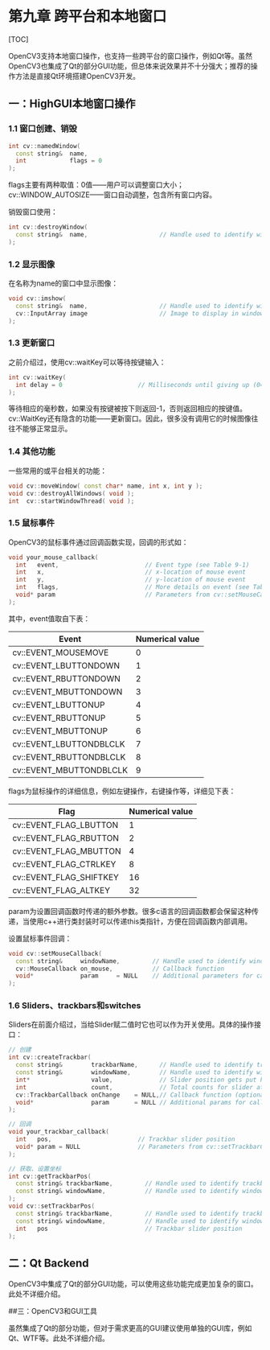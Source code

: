 

# 第九章 跨平台和本地窗口

[TOC]

OpenCV3支持本地窗口操作，也支持一些跨平台的窗口操作，例如Qt等。虽然OpenCV3也集成了Qt的部分GUI功能，但总体来说效果并不十分强大；推荐的操作方法是直接Qt环境搭建OpenCV3开发。



## 一：HighGUI本地窗口操作

### 1.1 窗口创建、销毁

```c++
int cv::namedWindow(
  const string&  name,       
  int            flags = 0   
);
```

flags主要有两种取值：0值——用户可以调整窗口大小；cv::WINDOW_AUTOSIZE——窗口自动调整，包含所有窗口内容。

销毁窗口使用：

```c++
int cv::destroyWindow(
  const string&  name,                    // Handle used to identify window
);
```

### 1.2 显示图像

在名称为name的窗口中显示图像：

```c++
void cv::imshow(
  const string&  name,                    // Handle used to identify window
  cv::InputArray image                    // Image to display in window
);
```

### 1.3 更新窗口

之前介绍过，使用cv::waitKey可以等待按键输入：

```c++
int cv::waitKey(
  int delay = 0                     // Milliseconds until giving up (0='never')
);
```

等待相应的毫秒数，如果没有按键被按下则返回-1，否则返回相应的按键值。cv::WaitKey还有隐含的功能——更新窗口。因此，很多没有调用它的时候图像往往不能够正常显示。

### 1.4 其他功能

一些常用的或平台相关的功能：

```c++
void cv::moveWindow( const char* name, int x, int y );
void cv::destroyAllWindows( void );
int  cv::startWindowThread( void );
```

### 1.5 鼠标事件

OpenCV3的鼠标事件通过回调函数实现，回调的形式如：

```c++
void your_mouse_callback(
  int   event,                        // Event type (see Table 9-1)
  int   x,                            // x-location of mouse event
  int   y,                            // y-location of mouse event
  int   flags,                        // More details on event (see Table 9-1)
  void* param                         // Parameters from cv::setMouseCallback()
);
```

其中，event值取自下表：

| Event                   | Numerical value |
| ----------------------- | --------------- |
| cv::EVENT_MOUSEMOVE     | 0               |
| cv::EVENT_LBUTTONDOWN   | 1               |
| cv::EVENT_RBUTTONDOWN   | 2               |
| cv::EVENT_MBUTTONDOWN   | 3               |
| cv::EVENT_LBUTTONUP     | 4               |
| cv::EVENT_RBUTTONUP     | 5               |
| cv::EVENT_MBUTTONUP     | 6               |
| cv::EVENT_LBUTTONDBLCLK | 7               |
| cv::EVENT_RBUTTONDBLCLK | 8               |
| cv::EVENT_MBUTTONDBLCLK | 9               |

flags为鼠标操作的详细信息，例如左键操作，右键操作等，详细见下表：

| Flag                    | Numerical value |
| ----------------------- | --------------- |
| cv::EVENT_FLAG_LBUTTON  | 1               |
| cv::EVENT_FLAG_RBUTTON  | 2               |
| cv::EVENT_FLAG_MBUTTON  | 4               |
| cv::EVENT_FLAG_CTRLKEY  | 8               |
| cv::EVENT_FLAG_SHIFTKEY | 16              |
| cv::EVENT_FLAG_ALTKEY   | 32              |

param为设置回调函数时传递的额外参数。很多c语言的回调函数都会保留这种传递，当使用c++进行类封装时可以传递this类指针，方便在回调函数内部调用。

设置鼠标事件回调：

```c++
void cv::setMouseCallback(
  const string&     windowName,         // Handle used to identify window
  cv::MouseCallback on_mouse,           // Callback function
  void*             param     = NULL    // Additional parameters for callback fn.
);
```

### 1.6 Sliders、trackbars和switches

Sliders在前面介绍过，当给Slider赋二值时它也可以作为开关使用。具体的操作接口：

```c++
// 创建
int cv::createTrackbar(
  const string&        trackbarName,      // Handle used to identify trackbar
  const string&        windowName,        // Handle used to identify window
  int*                 value,             // Slider position gets put here
  int                  count,             // Total counts for slider at far right
  cv::TrackbarCallback onChange    = NULL,// Callback function (optional)
  void*                param       = NULL // Additional params for callback fn.
);

// 回调
void your_trackbar_callback(
  int   pos,                        // Trackbar slider position
  void* param = NULL                // Parameters from cv::setTrackbarCallback()
);

// 获取、设置坐标
int cv::getTrackbarPos(
  const string& trackbarName,         // Handle used to identify trackbar, label
  const string& windowName,           // Handle used to identify window
);
void cv::setTrackbarPos(
  const string& trackbarName,         // Handle used to identify trackbar, label
  const string& windowName,           // Handle used to identify window
  int   pos                           // Trackbar slider position
);
```



## 二：Qt Backend

OpenCV3中集成了Qt的部分GUI功能，可以使用这些功能完成更加复杂的窗口。此处不详细介绍。



##三：OpenCV3和GUI工具

虽然集成了Qt的部分功能，但对于需求更高的GUI建议使用单独的GUI库，例如Qt、WTF等。此处不详细介绍。

